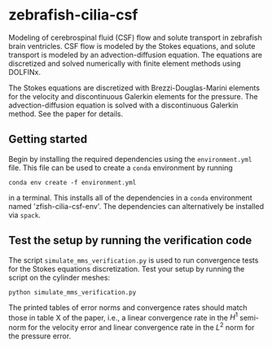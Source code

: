 # zebrafish-cilia-csf
Modeling of cerebrospinal fluid (CSF) flow and solute transport in zebrafish brain ventricles.
CSF flow is modeled by the Stokes equations, and solute transport is modeled by an advection-diffusion
equation. The equations are discretized and solved numerically with finite element methods using
DOLFINx.

The Stokes equations are discretized with Brezzi-Douglas-Marini elements for the velocity and
discontinuous Galerkin elements for the pressure. The advection-diffusion equation is solved
with a discontinuous Galerkin method. See the paper for details.

## Getting started
Begin by installing the required dependencies using the `environment.yml` file. This file
can be used to create a `conda` environment by running
```
conda env create -f environment.yml
```
in a terminal. This installs all of the dependencies in a `conda` environment named
'zfish-cilia-csf-env'. The dependencies can alternatively be installed via `spack`.

## Test the setup by running the verification code
The script `simulate_mms_verification.py` is used to run convergence tests for the 
Stokes equations discretization. Test your setup by running the script on the 
cylinder meshes:
```
python simulate_mms_verification.py
```
The printed tables of error norms and convergence rates should
match those in table X of the paper, i.e., a linear convergence rate in the 
$H^1$ semi-norm for the velocity error and linear convergence rate in the
$L^2$ norm for the pressure error.